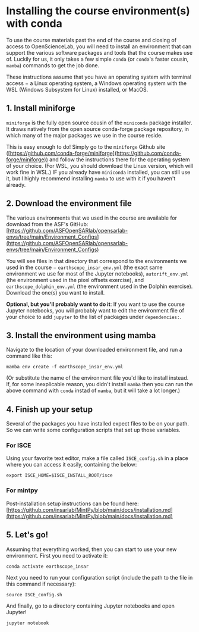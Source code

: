 # Installing the course environment(s) with conda
To use the course materials past the end of the course and closing of access to OpenScienceLab, you will need to install an environment that can support the various software packages and tools that the course makes use of. Luckily for us, it only takes a few simple `conda` (or `conda`'s faster cousin, `mamba`) commands to get the job done.

These instructions aasume that you have an operating system with terminal access $-$ a Linux operating system, a Windows operating system with the WSL (Windows Subsystem for Linux) installed, or MacOS.

## 1. Install miniforge
`miniforge` is the fully open source cousin of the `miniconda` package installer. It draws natively from the open source conda-forge package repository, in which many of the major packages we use in the course reside.

This is easy enough to do! Simply go to the `miniforge` Github site ([https://github.com/conda-forge/miniforge](https://github.com/conda-forge/miniforge)) and follow the instructions there for the operating system of your choice. (For WSL, you should download the Linux version, which will work fine in WSL.)
IF you already have `miniconda` installed, you can still use it, but I highly recommend installing `mamba` to use with it if you haven't already.

## 2. Download the environment file
The various environments that we used in the course are available for download from the ASF's GitHub: [https://github.com/ASFOpenSARlab/opensarlab-envs/tree/main/Environment_Configs](https://github.com/ASFOpenSARlab/opensarlab-envs/tree/main/Environment_Configs)

You will see files in that directory that correspond to the environments we used in the course $-$ `earthscope_insar_env.yml` (the exact same environment we use for most of the Jupyter notebooks), `autorift_env.yml` (the environment used in the pixel offsets exercise), and `earthscope_dolphin_env.yml` (the environment used in the Dolphin exercise). Download the one(s) you want to install.

**Optional, but you'll probably want to do it**: If you want to use the course Jupyter notebooks, you will probably want to edit the environment file of your choice to add `jupyter` to the list of packages under `dependencies:`. 

## 3. Install the environment using mamba
Navigate to the location of your downloaded environment file, and run a command like this:
```
mamba env create -f earthscope_insar_env.yml
```
(Or substitute the name of the environment file you'd like to install instead. If, for some inexplicable reason, you didn't install `mamba` then you can run the above command with `conda` instad of `mamba`, but it will take a lot longer.)

## 4. Finish up your setup
Several of the packages you have installed expect files to be on your path. So we can write some configuration scripts that set up those variables.

### For ISCE
Using your favorite text editor, make a file called `ISCE_config.sh` in a place where you can access it easily, containing the below:
```
export ISCE_HOME=$ISCE_INSTALL_ROOT/isce
```

### For mintpy
Post-installation setup instructions can be found here: [https://github.com/insarlab/MintPy/blob/main/docs/installation.md](https://github.com/insarlab/MintPy/blob/main/docs/installation.md)

## 5. Let's go!
Assuming that everything worked, then you can start to use your new environment. First you need to activate it:
```
conda activate earthscope_insar
```
Next you need to run your configuration script (include the path to the file in this command if necessary):
```
source ISCE_config.sh
```
And finally, go to a directory containing Jupyter notebooks and open Jupyter!
```
jupyter notebook
```

